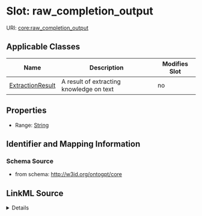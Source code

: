 

# Slot: raw_completion_output

URI: [core:raw_completion_output](http://w3id.org/ontogpt/core/raw_completion_output)



<!-- no inheritance hierarchy -->





## Applicable Classes

| Name | Description | Modifies Slot |
| --- | --- | --- |
| [ExtractionResult](ExtractionResult.md) | A result of extracting knowledge on text |  no  |







## Properties

* Range: [String](String.md)





## Identifier and Mapping Information







### Schema Source


* from schema: http://w3id.org/ontogpt/core




## LinkML Source

<details>
```yaml
name: raw_completion_output
from_schema: http://w3id.org/ontogpt/core
rank: 1000
alias: raw_completion_output
owner: ExtractionResult
domain_of:
- ExtractionResult
range: string

```
</details>